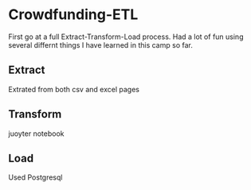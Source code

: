 # Crowdfunding-ETL

First go at a full Extract-Transform-Load process. Had a lot of fun using several differnt things I have learned in this camp so far.

## Extract
Extrated from both csv and excel pages

## Transform
juoyter notebook

## Load
Used Postgresql
